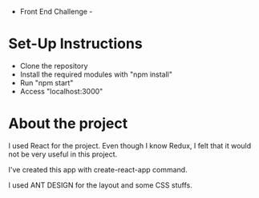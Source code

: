 - Front End Challenge -

# Set-Up Instructions

- Clone the repository
- Install the required modules with "npm install"
- Run "npm start"
- Access "localhost:3000"

# About the project

I used React for the project. Even though I know Redux, I felt that it would not be very useful in this project. 

I've created this app with create-react-app command.

I used ANT DESIGN for the layout and some CSS stuffs.

